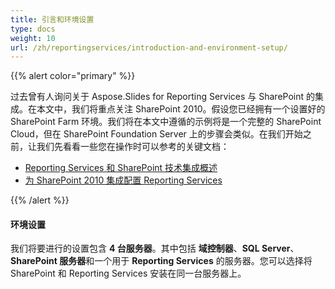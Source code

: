 ```yaml
---
title: 引言和环境设置
type: docs
weight: 10
url: /zh/reportingservices/introduction-and-environment-setup/
---
```


{{% alert color="primary" %}} 

过去曾有人询问关于 Aspose.Slides for Reporting Services 与 SharePoint 的集成。在本文中，我们将重点关注 SharePoint 2010。假设您已经拥有一个设置好的 SharePoint Farm 环境。我们将在本文中遵循的示例将是一个完整的 SharePoint Cloud，但在 SharePoint Foundation Server 上的步骤会类似。在我们开始之前，让我们先看看一些您在操作时可以参考的关键文档： 

- [Reporting Services 和 SharePoint 技术集成概述](https://docs.microsoft.com/en-us/previous-versions/sql/sql-server-2008-r2/bb326358(v=sql.105))  
- [为 SharePoint 2010 集成配置 Reporting Services](https://docs.microsoft.com/en-us/previous-versions/sql/)

{{% /alert %}} 
#### **环境设置**
我们将要进行的设置包含 **4 台服务器**。其中包括 **域控制器**、**SQL Server**、**SharePoint 服务器**和一个用于 **Reporting Services** 的服务器。您可以选择将 SharePoint 和 Reporting Services 安装在同一台服务器上。